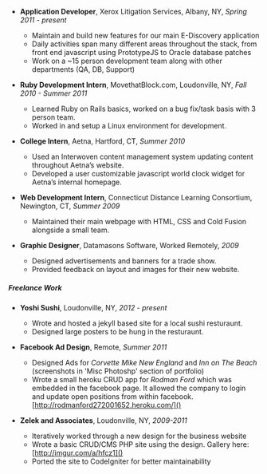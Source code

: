 * **Application Developer**, Xerox Litigation Services, Albany, NY, _Spring 2011 - present_
    * Maintain and build new features for our main E-Discovery application
    * Daily activities span many different areas throughout the stack, from front end javascript using PrototypeJS to Oracle database patches
    * Work on a ~15 person development team along with other departments (QA, DB, Support)

* **Ruby Development Intern**, MovethatBlock.com, Loudonville, NY, _Fall 2010 - Summer 2011_
    * Learned Ruby on Rails basics, worked on a bug fix/task basis with 3 person team.
    * Worked in and setup a Linux environment for development.

* **College Intern**, Aetna, Hartford, CT, _Summer 2010_
    * Used an Interwoven content management system updating content throughout Aetna’s website.
    * Developed a user customizable javascript world clock widget for Aetna’s internal homepage.

* **Web Development Intern**, Connecticut Distance Learning Consortium, Newington, CT, _Summer 2009_
    * Maintained their main webpage with HTML, CSS and Cold Fusion alongside a small team.

* **Graphic Designer**, Datamasons Software, Worked Remotely, _2009_
    * Designed advertisements and banners for a trade show.
    * Provided feedback on layout and images for their new website.

##### Freelance Work

* **Yoshi Sushi**, Loudonville, NY, _2012 - present_
    * Wrote and hosted a jekyll based site for a local sushi resturaunt.
    * Designed large posters to be hung in the resturaunt.

* **Facebook Ad Design**, Remote, _Summer 2011_
    * Designed Ads for _Corvette Mike New England_ and _Inn on The Beach_ (screenshots in 'Misc Photoshp' section of portfolio)
    * Wrote a small heroku CRUD app for _Rodman Ford_ which was embedded in the facebook page.
      It allowed the company to login and update open positions from within facebook. [http://rodmanford272001652.heroku.com/]()

* **Zelek and Associates**, Loudonville, NY, _2009-2011_
    * Iteratively worked through a new design for the business website
    * Wrote a basic CRUD/CMS PHP site using the design. Gallery here: [http://imgur.com/a/hfcz1]()
    * Ported the site to CodeIgniter for better maintainability

